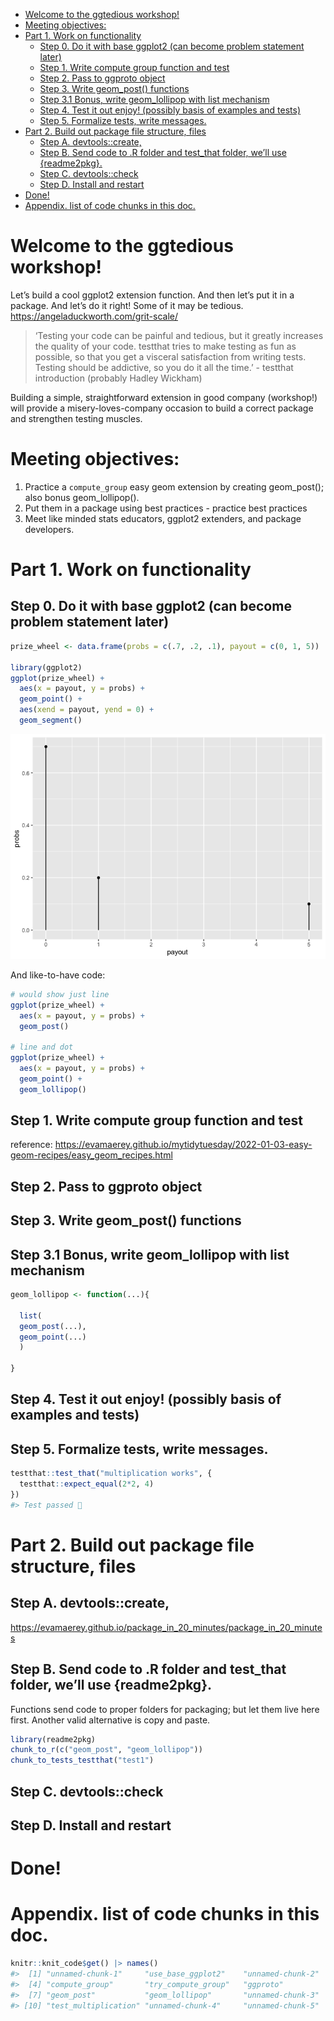 
  - [Welcome to the ggtedious
    workshop\!](#welcome-to-the-ggtedious-workshop)
  - [Meeting objectives:](#meeting-objectives)
  - [Part 1. Work on functionality](#part-1-work-on-functionality)
      - [Step 0. Do it with base ggplot2 (can become problem statement
        later)](#step-0-do-it-with-base-ggplot2-can-become-problem-statement-later)
      - [Step 1. Write compute group function and
        test](#step-1-write-compute-group-function-and-test)
      - [Step 2. Pass to ggproto object](#step-2-pass-to-ggproto-object)
      - [Step 3. Write geom\_post()
        functions](#step-3-write-geom_post-functions)
      - [Step 3.1 Bonus, write geom\_lollipop with list
        mechanism](#step-31-bonus-write-geom_lollipop-with-list-mechanism)
      - [Step 4. Test it out enjoy\! (possibly basis of examples and
        tests)](#step-4-test-it-out-enjoy-possibly-basis-of-examples-and-tests)
      - [Step 5. Formalize tests, write
        messages.](#step-5-formalize-tests-write-messages)
  - [Part 2. Build out package file structure,
    files](#part-2-build-out-package-file-structure-files)
      - [Step A. devtools::create,](#step-a-devtoolscreate)
      - [Step B. Send code to .R folder and test\_that folder, we’ll use
        {readme2pkg}.](#step-b-send-code-to-r-folder-and-test_that-folder-well-use-readme2pkg)
      - [Step C. devtools::check](#step-c-devtoolscheck)
      - [Step D. Install and restart](#step-d-install-and-restart)
  - [Done\!](#done)
  - [Appendix. list of code chunks in this
    doc.](#appendix-list-of-code-chunks-in-this-doc)

<!-- README.md is generated from README.Rmd. Please edit that file -->

# Welcome to the ggtedious workshop\!

<!-- badges: start -->

<!-- badges: end -->

Let’s build a cool ggplot2 extension function. And then let’s put it in
a package. And let’s do it right\! Some of it may be tedious.
<https://angeladuckworth.com/grit-scale/>

> ‘Testing your code can be painful and tedious, but it greatly
> increases the quality of your code. testthat tries to make testing as
> fun as possible, so that you get a visceral satisfaction from writing
> tests. Testing should be addictive, so you do it all the time.’ -
> testthat introduction (probably Hadley Wickham)

Building a simple, straightforward extension in good company
(workshop\!) will provide a misery-loves-company occasion to build a
correct package and strengthen testing muscles.

# Meeting objectives:

<!-- 0. My pre-step: Figure out what best practices for ggplot2 extension packages and testing are; and/or figure out some experts to ask for help. -->

1.  Practice a `compute_group` easy geom extension by creating
    geom\_post(); also bonus geom\_lollipop().
2.  Put them in a package using best practices - practice best practices
3.  Meet like minded stats educators, ggplot2 extenders, and package
    developers.

# Part 1. Work on functionality

## Step 0. Do it with base ggplot2 (can become problem statement later)

``` r
prize_wheel <- data.frame(probs = c(.7, .2, .1), payout = c(0, 1, 5))

library(ggplot2)
ggplot(prize_wheel) + 
  aes(x = payout, y = probs) + 
  geom_point() + 
  aes(xend = payout, yend = 0) + 
  geom_segment()
```

![](README_files/figure-gfm/use_base_ggplot2-1.png)<!-- -->

And like-to-have code:

``` r
# would show just line
ggplot(prize_wheel) + 
  aes(x = payout, y = probs) + 
  geom_post()

# line and dot
ggplot(prize_wheel) + 
  aes(x = payout, y = probs) + 
  geom_point() + 
  geom_lollipop()
```

## Step 1. Write compute group function and test

reference:
<https://evamaerey.github.io/mytidytuesday/2022-01-03-easy-geom-recipes/easy_geom_recipes.html>

## Step 2. Pass to ggproto object

## Step 3. Write geom\_post() functions

## Step 3.1 Bonus, write geom\_lollipop with list mechanism

``` r
geom_lollipop <- function(...){

  list(  
  geom_post(...),
  geom_point(...)
  )
  
}
```

## Step 4. Test it out enjoy\! (possibly basis of examples and tests)

## Step 5. Formalize tests, write messages.

``` r
testthat::test_that("multiplication works", {
  testthat::expect_equal(2*2, 4)
})
#> Test passed 🎊
```

# Part 2. Build out package file structure, files

## Step A. devtools::create,

<https://evamaerey.github.io/package_in_20_minutes/package_in_20_minutes>

## Step B. Send code to .R folder and test\_that folder, we’ll use {readme2pkg}.

Functions send code to proper folders for packaging; but let them live
here first. Another valid alternative is copy and paste.

``` r
library(readme2pkg)
chunk_to_r(c("geom_post", "geom_lollipop"))
chunk_to_tests_testthat("test1")
```

## Step C. devtools::check

## Step D. Install and restart

# Done\!

# Appendix. list of code chunks in this doc.

``` r
knitr::knit_code$get() |> names()
#>  [1] "unnamed-chunk-1"     "use_base_ggplot2"    "unnamed-chunk-2"    
#>  [4] "compute_group"       "try_compute_group"   "ggproto"            
#>  [7] "geom_post"           "geom_lollipop"       "unnamed-chunk-3"    
#> [10] "test_multiplication" "unnamed-chunk-4"     "unnamed-chunk-5"
```
